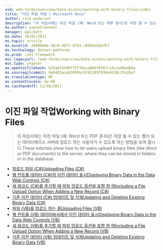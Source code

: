 ```yaml
---
uid: web-forms/overview/data-access/working-with-binary-files/index
title: "이진 파일 작업 | Microsoft Docs"
author: rick-anderson
description: "이 자습서에는 이진 파일 (예: Word 또는 PDF 문서)은 저장 될 수 있는 폴더 또는 데이터베이스 서버에 업로드 하는 사용자가 수 있도록 하는 방법을 보여 줍니다."
ms.author: aspnetcontent
manager: wpickett
ms.date: 10/05/2011
ms.topic: article
ms.assetid: 2d08658a-16c4-4877-9f43-c6503adda7bf
ms.technology: dotnet-webforms
ms.prod: .net-framework
msc.legacyurl: /web-forms/overview/data-access/working-with-binary-files
msc.type: chapter
ms.openlocfilehash: 025abf4399775f76eca866f0387c1dc2ad6bd86a
ms.sourcegitcommit: 9a9483aceb34591c97451997036a9120c3fe2baf
ms.translationtype: MT
ms.contentlocale: ko-KR
ms.lasthandoff: 11/10/2017
---
```

<a name="working-with-binary-files"></a><span data-ttu-id="8d3db-103">이진 파일 작업</span><span class="sxs-lookup"><span data-stu-id="8d3db-103">Working with Binary Files</span></span>
====================
> <span data-ttu-id="8d3db-104">이 자습서에는 이진 파일 (예: Word 또는 PDF 문서)은 저장 될 수 있는 폴더 또는 데이터베이스 서버에 업로드 하는 사용자가 수 있도록 하는 방법을 보여 줍니다.</span><span class="sxs-lookup"><span data-stu-id="8d3db-104">These tutorials show how to let users upload binary files (like Word or PDF documents) to the server, where they can be stored in folders or in the database.</span></span>


- [<span data-ttu-id="8d3db-105">업로드 파일 (C#)</span><span class="sxs-lookup"><span data-stu-id="8d3db-105">Uploading Files (C#)</span></span>](uploading-files-cs.md)
- [<span data-ttu-id="8d3db-106">웹 컨트롤 데이터 (C#)의 이진 데이터 표시</span><span class="sxs-lookup"><span data-stu-id="8d3db-106">Displaying Binary Data in the Data Web Controls (C#)</span></span>](displaying-binary-data-in-the-data-web-controls-cs.md)
- [<span data-ttu-id="8d3db-107">새 레코드 (C#)를 추가할 때 파일 업로드 옵션을 포함 하 여</span><span class="sxs-lookup"><span data-stu-id="8d3db-107">Including a File Upload Option When Adding a New Record (C#)</span></span>](including-a-file-upload-option-when-adding-a-new-record-cs.md)
- [<span data-ttu-id="8d3db-108">기존 이진 데이터 (C#) 업데이트 및 삭제</span><span class="sxs-lookup"><span data-stu-id="8d3db-108">Updating and Deleting Existing Binary Data (C#)</span></span>](updating-and-deleting-existing-binary-data-cs.md)
- [<span data-ttu-id="8d3db-109">파일 (VB)를 업로드 하는 중</span><span class="sxs-lookup"><span data-stu-id="8d3db-109">Uploading Files (VB)</span></span>](uploading-files-vb.md)
- [<span data-ttu-id="8d3db-110">웹 컨트롤 (VB) 데이터에서에서 이진 데이터 표시</span><span class="sxs-lookup"><span data-stu-id="8d3db-110">Displaying Binary Data in the Data Web Controls (VB)</span></span>](displaying-binary-data-in-the-data-web-controls-vb.md)
- [<span data-ttu-id="8d3db-111">새 레코드 (VB)를 추가할 때 파일 업로드 옵션을 포함 하 여</span><span class="sxs-lookup"><span data-stu-id="8d3db-111">Including a File Upload Option When Adding a New Record (VB)</span></span>](including-a-file-upload-option-when-adding-a-new-record-vb.md)
- [<span data-ttu-id="8d3db-112">기존 이진 데이터 (VB) 업데이트 및 삭제</span><span class="sxs-lookup"><span data-stu-id="8d3db-112">Updating and Deleting Existing Binary Data (VB)</span></span>](updating-and-deleting-existing-binary-data-vb.md)

